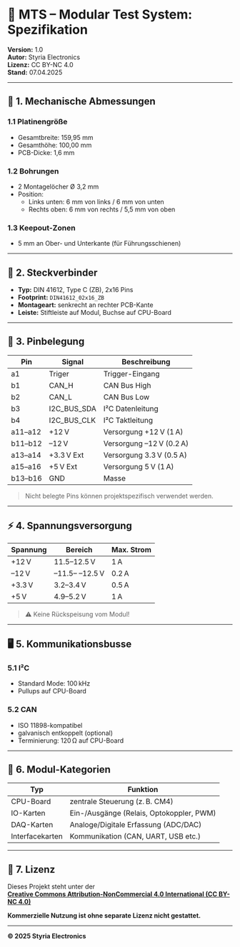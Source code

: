 # 📘 MTS – Modular Test System: Spezifikation

**Version:** 1.0  
**Autor:** Styria Electronics  
**Lizenz:** CC BY-NC 4.0  
**Stand:** 07.04.2025  

---

## 📐 1. Mechanische Abmessungen

### 1.1 Platinengröße
- Gesamtbreite: 159,95 mm  
- Gesamthöhe: 100,00 mm  
- PCB-Dicke: 1,6 mm  

### 1.2 Bohrungen
- 2 Montagelöcher Ø 3,2 mm
- Position:
  - Links unten: 6 mm von links / 6 mm von unten
  - Rechts oben: 6 mm von rechts / 5,5 mm von oben

### 1.3 Keepout-Zonen
- 5 mm an Ober- und Unterkante (für Führungsschienen)

---

## 🔌 2. Steckverbinder

- **Typ:** DIN 41612, Type C (ZB), 2x16 Pins  
- **Footprint:** `DIN41612_02x16_ZB`  
- **Montageart:** senkrecht an rechter PCB-Kante  
- **Leiste:** Stiftleiste auf Modul, Buchse auf CPU-Board

---

## 📍 3. Pinbelegung

| Pin | Signal        | Beschreibung             |
|-----|---------------|--------------------------|
| a1  | Triger        | Trigger-Eingang          |
| b1  | CAN_H         | CAN Bus High             |
| b2  | CAN_L         | CAN Bus Low              |
| b3  | I2C_BUS_SDA   | I²C Datenleitung         |
| b4  | I2C_BUS_CLK   | I²C Taktleitung          |
| a11–a12 | +12 V     | Versorgung +12 V (1 A)   |
| b11–b12 | –12 V     | Versorgung –12 V (0.2 A) |
| a13–a14 | +3.3 V Ext| Versorgung 3.3 V (0.5 A) |
| a15–a16 | +5 V Ext  | Versorgung 5 V (1 A)     |
| b13–b16 | GND       | Masse                    |

> Nicht belegte Pins können projektspezifisch verwendet werden.

---

## ⚡ 4. Spannungsversorgung

| Spannung | Bereich   | Max. Strom |
|----------|-----------|------------|
| +12 V    | 11.5–12.5 V | 1 A       |
| –12 V    | –11.5– –12.5 V | 0.2 A |
| +3.3 V   | 3.2–3.4 V   | 0.5 A     |
| +5 V     | 4.9–5.2 V   | 1 A       |

> ⚠️ Keine Rückspeisung vom Modul!

---

## 🖥️ 5. Kommunikationsbusse

### 5.1 I²C
- Standard Mode: 100 kHz
- Pullups auf CPU-Board

### 5.2 CAN
- ISO 11898-kompatibel
- galvanisch entkoppelt (optional)
- Terminierung: 120 Ω auf CPU-Board

---

## 🧩 6. Modul-Kategorien

| Typ              | Funktion                                  |
|------------------|-------------------------------------------|
| CPU-Board        | zentrale Steuerung (z. B. CM4)             |
| IO-Karten        | Ein-/Ausgänge (Relais, Optokoppler, PWM)  |
| DAQ-Karten       | Analoge/Digitale Erfassung (ADC/DAC)      |
| Interfacekarten  | Kommunikation (CAN, UART, USB etc.)       |

---

## 📄 7. Lizenz

Dieses Projekt steht unter der  
[**Creative Commons Attribution-NonCommercial 4.0 International (CC BY-NC 4.0)**](https://creativecommons.org/licenses/by-nc/4.0/)

**Kommerzielle Nutzung ist ohne separate Lizenz nicht gestattet.**

---

**© 2025 Styria Electronics**
